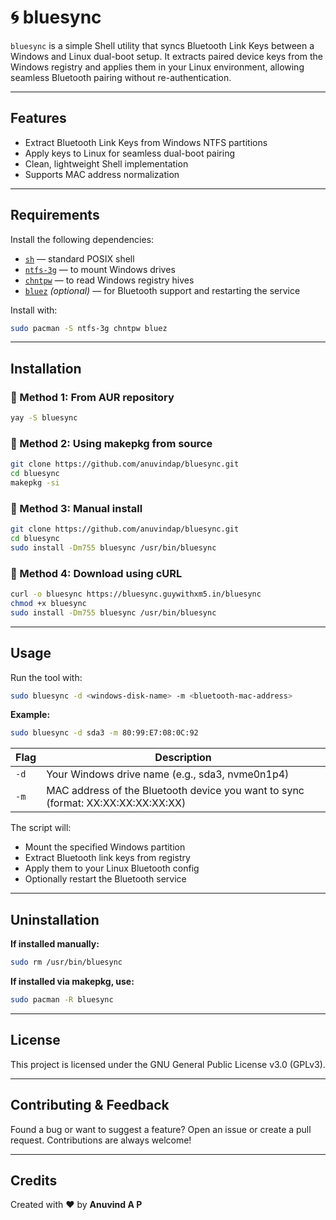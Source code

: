 # 🌀 bluesync

`bluesync` is a simple Shell utility that syncs Bluetooth Link Keys between a Windows and Linux dual-boot setup. It extracts paired device keys from the Windows registry and applies them in your Linux environment, allowing seamless Bluetooth pairing without re-authentication.

---

## Features

* Extract Bluetooth Link Keys from Windows NTFS partitions
* Apply keys to Linux for seamless dual-boot pairing
* Clean, lightweight Shell implementation
* Supports MAC address normalization

---

## Requirements

Install the following dependencies:

* [`sh`](https://pubs.opengroup.org/onlinepubs/9699919799/utilities/sh.html) — standard POSIX shell
* [`ntfs-3g`](https://wiki.archlinux.org/title/NTFS-3G) — to mount Windows drives
* [`chntpw`](https://wiki.archlinux.org/title/Chntpw) — to read Windows registry hives
* [`bluez`](https://archlinux.org/packages/extra/x86_64/bluez/) *(optional)* — for Bluetooth support and restarting the service

Install with:

```sh
sudo pacman -S ntfs-3g chntpw bluez
```

---

## Installation

### 🔹 Method 1: From AUR repository

```sh
yay -S bluesync
```

### 🔹 Method 2: Using makepkg from source

```sh
git clone https://github.com/anuvindap/bluesync.git
cd bluesync
makepkg -si
```

### 🔹 Method 3: Manual install

```sh
git clone https://github.com/anuvindap/bluesync.git
cd bluesync
sudo install -Dm755 bluesync /usr/bin/bluesync
```

### 🔹 Method 4: Download using cURL

```sh
curl -o bluesync https://bluesync.guywithxm5.in/bluesync
chmod +x bluesync
sudo install -Dm755 bluesync /usr/bin/bluesync
```

---

## Usage

Run the tool with:

```sh
sudo bluesync -d <windows-disk-name> -m <bluetooth-mac-address>
```

**Example:**

```sh
sudo bluesync -d sda3 -m 80:99:E7:08:0C:92
```

| Flag | Description                                                                           |
| ---- | ------------------------------------------------------------------------------------- |
| `-d` | Your Windows drive name (e.g., sda3, nvme0n1p4)                                       |
| `-m` | MAC address of the Bluetooth device you want to sync (format: XX\:XX\:XX\:XX\:XX\:XX) |

The script will:

* Mount the specified Windows partition
* Extract Bluetooth link keys from registry
* Apply them to your Linux Bluetooth config
* Optionally restart the Bluetooth service

---

## Uninstallation

**If installed manually:**

```sh
sudo rm /usr/bin/bluesync
```

**If installed via makepkg, use:**

```sh
sudo pacman -R bluesync
```

---

## License

This project is licensed under the GNU General Public License v3.0 (GPLv3).

---

## Contributing & Feedback

Found a bug or want to suggest a feature? Open an issue or create a pull request. Contributions are always welcome!

---

## Credits

Created with ❤️ by **Anuvind A P**
